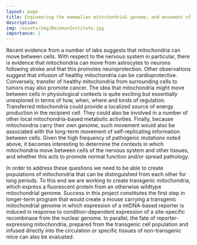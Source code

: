 ```yaml
---
layout: page
title: Engineering the mammalian mitochondrial genome, and movement of mitochondria between cells
description:
img: /assets/img/BeckmanInstitute.jpg
importance: 2
---
```


Recent evidence from a number of labs suggests that mitochondria can move between cells. With respect to the nervous system in particular, there is evidence that mitochondria can move from astrocytes to neurons following stroke and that this promotes neuroprotection. Other observations suggest that infusion of healthy mitochondria can be cardioprotective. Conversely, transfer of healthy mitochondria from surrounding cells to tumors may also promote cancer. The idea that mitochondria might move between cells in physiological contexts is quite exciting but essentially unexplored in terms of how, when, where and kinds of regulation. Transferred mitochondria could provide a localized source of energy production in the recipient cell. They could also be involved in a number of other local mitochondria-based metabolic activities. Finally, because mitochondria carry their own genome, such movement would also be associated with the long-term movement of self-replicating information between cells. Given the high frequency of pathogenic mutations noted above, it becomes interesting to determine the contexts in which mitochondria move between cells of the nervous system and other tissues, and whether this acts to promote normal function and/or spread pathology.

In order to address these questions we need to be able to create populations of mitochondria that can be distinguished from each other for long periods. To this end we are working to create transgenic mitochondria, which express a fluorescent protein from an otherwise wildtype mitochondrial genome. Success in this project constitutes the first step in longer-term program that would create a mouse carrying a transgenic mitochondrial genome in which expression of a mtDNA-based reporter is induced in response to condition-dependent expression of a site-specific recombinase from the nuclear genome. In parallel, the fate of reporter-expressing mitochondria, prepared from the transgenic cell population and infused directly into the circulation or specific tissues of non-transgenic mice can also be evaluated.
